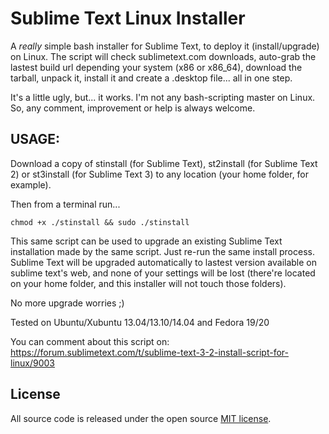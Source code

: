 Sublime Text Linux Installer
=============================

A *really* simple bash installer for Sublime Text, to deploy it (install/upgrade) on Linux.
The script will check sublimetext.com downloads, auto-grab the lastest build url depending your system (x86 or x86_64), download the tarball, unpack it, install it and create a .desktop file... all in one step.

It's a little ugly, but... it works. I'm not any bash-scripting master on Linux.
So, any comment, improvement or help is always welcome.

## USAGE:
Download a copy of stinstall (for Sublime Text), st2install (for Sublime Text 2) or st3install (for Sublime Text 3) to any location (your home folder, for example).

Then from a terminal run...

```
chmod +x ./stinstall && sudo ./stinstall
```

This same script can be used to upgrade an existing Sublime Text installation made by the same script.
Just re-run the same install process. Sublime Text will be upgraded automatically to lastest version available on sublime text's web, and none of your settings will be lost (there're located on your home folder, and this installer will not touch those folders).

No more upgrade worries ;)

Tested on Ubuntu/Xubuntu 13.04/13.10/14.04 and Fedora 19/20

You can comment about this script on: https://forum.sublimetext.com/t/sublime-text-3-2-install-script-for-linux/9003

## License

All source code is released under the open source [MIT license](http://choosealicense.com/licenses/mit/).
